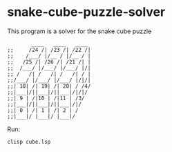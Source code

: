 # snake-cube-puzzle-solver
This program is a solver for the snake cube puzzle

```
        ____   ____   ____
;;     /24 /| /23 /| /22 /|
;;    /___/ |/__ / |/__ / |
;;   /25 /| /26 /| /21 /| |
;;  /___/ |/___/ |/___/ |/| 
;; /   /| /   /| /   /| / |
;;/___/ |/___/ |/___/ |/|/|
;;| 18| /| 19| /| 20| / /4/
;;|___|/||___|/||___|/|/|/
;;| 9 | /|10 | /|11 | /3/
;;|___|/||___|/||___|/|/
;;| 0 | /| 1 | /| 2 | /
;;|___|/ |___|/ |___|/  
```

Run:
```
clisp cube.lsp
```